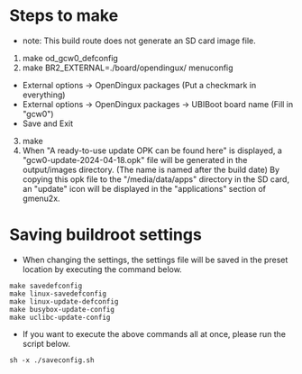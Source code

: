 # Steps to make

- note: This build route does not generate an SD card image file.

1. make od_gcw0_defconfig
2. make BR2_EXTERNAL=./board/opendingux/ menuconfig
  - External options -> OpenDingux packages (Put a checkmark in everything)
  - External options -> OpenDingux packages -> UBIBoot board name (Fill in "gcw0")
  - Save and Exit
3. make
4. When "A ready-to-use update OPK can be found here" is displayed, a "gcw0-update-2024-04-18.opk" file will be generated in the output/images directory. (The name is named after the build date)
By copying this opk file to the "/media/data/apps" directory in the SD card, an "update" icon will be displayed in the "applications" section of gmenu2x.


# Saving buildroot settings
- When changing the settings, the settings file will be saved in the preset location by executing the command below.
```
make savedefconfig
make linux-savedefconfig
make linux-update-defconfig
make busybox-update-config
make uclibc-update-config
```

- If you want to execute the above commands all at once, please run the script below.
````
sh -x ./saveconfig.sh
````
